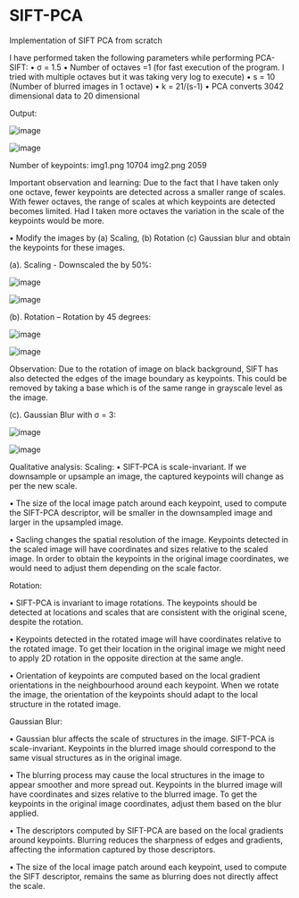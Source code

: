 # SIFT-PCA
Implementation of SIFT PCA from scratch

I have performed taken the following parameters while performing PCA-SIFT:
•	σ = 1.5
•	Number of octaves =1 (for fast execution of the program. I tried with multiple octaves but it was taking very log to execute) 
•	s = 10 (Number of blurred images in 1 octave)
•	k = 21/(s-1) 
•	PCA converts 3042 dimensional data to 20 dimensional

Output:

![image](https://github.com/niveditaapr21/SIFT-PCA/assets/42715946/ba508e92-0eab-4f66-819f-e1c62a492260)

![image](https://github.com/niveditaapr21/SIFT-PCA/assets/42715946/630271b4-db5e-41ff-9207-56ad103e6391)

Number of keypoints:
img1.png	  10704
img2.png	  2059

Important observation and learning:
Due to the fact that I have taken only one octave, fewer keypoints are detected across a smaller range of scales. With fewer octaves, the range of scales at which keypoints are detected becomes limited. Had I taken more octaves the variation in the scale of the keypoints would be more.

• Modify the images by (a) Scaling, (b) Rotation (c) Gaussian blur and obtain the keypoints for these images.

(a). Scaling - Downscaled the by 50%:

![image](https://github.com/niveditaapr21/SIFT-PCA/assets/42715946/e8495a4d-3830-4bc6-bfd1-656354f8f6e1)

![image](https://github.com/niveditaapr21/SIFT-PCA/assets/42715946/2f03dd8a-cad3-483d-a530-a2bcb966ac57)

(b). Rotation – Rotation by 45 degrees:

![image](https://github.com/niveditaapr21/SIFT-PCA/assets/42715946/acb81e00-e9f7-424f-931d-99fcc5b6555d)

![image](https://github.com/niveditaapr21/SIFT-PCA/assets/42715946/4b502a96-e22d-4970-8f04-8a8765f9b329)

Observation:
Due to the rotation of image on black background, SIFT has also detected the edges of the image boundary as keypoints. This could be removed by taking a base which is of the same range in grayscale level as the image.

(c). Gaussian Blur with σ = 3:

![image](https://github.com/niveditaapr21/SIFT-PCA/assets/42715946/03839c19-9c64-4840-a13a-0606253ef997)

![image](https://github.com/niveditaapr21/SIFT-PCA/assets/42715946/1a79a72b-f62a-4a6f-9ab9-470fa75d2d1b)

Qualitative analysis:
Scaling:
•	SIFT-PCA is scale-invariant. If we downsample or upsample an image, the captured keypoints will change as per the new scale.

•	The size of the local image patch around each keypoint, used to compute the SIFT-PCA descriptor, will be smaller in the downsampled image and larger in the upsampled image.

•	Sacling changes the spatial resolution of the image. Keypoints detected in the scaled image will have coordinates and sizes relative to the scaled image. In order to obtain the keypoints in the original image coordinates, we would need to adjust them depending on the scale factor.

Rotation:

•	SIFT-PCA is invariant to image rotations. The keypoints should be detected at locations and scales that are consistent with the original scene, despite the rotation.

•	Keypoints detected in the rotated image will have coordinates relative to the rotated image. To get their location in the original image we might need to apply 2D rotation in the opposite direction at the same angle.

•	Orientation of keypoints are computed based on the local gradient orientations in the neighbourhood around each keypoint. When we rotate the image, the orientation of the keypoints should adapt to the local structure in the rotated image.

Gaussian Blur:

•	Gaussian blur affects the scale of structures in the image. SIFT-PCA is scale-invariant. Keypoints in the blurred image should correspond to the same visual structures as in the original image.

•	The blurring process may cause the local structures in the image to appear smoother and more spread out. Keypoints in the blurred image will have coordinates and sizes relative to the blurred image. To get the keypoints in the original image coordinates, adjust them based on the blur applied.

•	The descriptors computed by SIFT-PCA are based on the local gradients around keypoints. Blurring reduces the sharpness of edges and gradients, affecting the information captured by those descriptors. 

•	The size of the local image patch around each keypoint, used to compute the SIFT descriptor, remains the same as blurring does not directly affect the scale.


